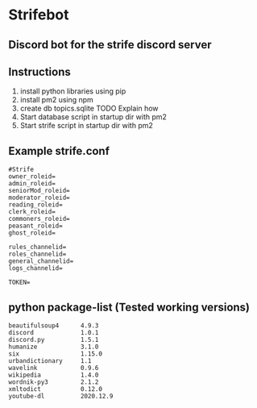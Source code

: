 # Strifebot
## Discord bot for the strife discord server

## Instructions
1. install python libraries using pip
2. install pm2 using npm
3. create db topics.sqlite
    TODO Explain how
4. Start database script in startup dir with pm2
5. Start strife script in startup dir with pm2


## Example strife.conf
```
#Strife
owner_roleid=
admin_roleid=
seniorMod_roleid=
moderator_roleid=
reading_roleid=
clerk_roleid=
commoners_roleid=
peasant_roleid=
ghost_roleid=

rules_channelid=
roles_channelid=
general_channelid=
logs_channelid=

TOKEN=
```

## python package-list (Tested working versions)
```
beautifulsoup4      4.9.3
discord             1.0.1
discord.py          1.5.1
humanize            3.1.0
six                 1.15.0
urbandictionary     1.1
wavelink            0.9.6
wikipedia           1.4.0
wordnik-py3         2.1.2
xmltodict           0.12.0
youtube-dl          2020.12.9
```
